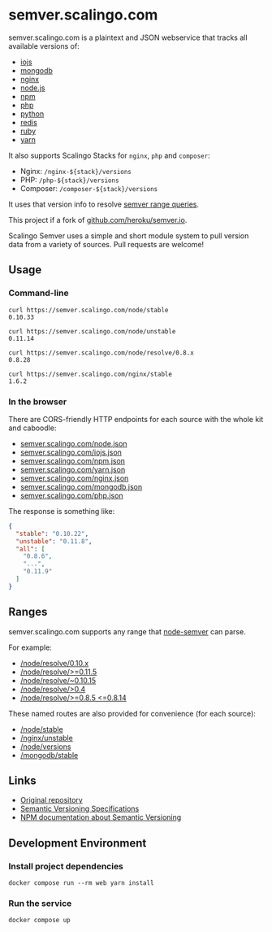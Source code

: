 # semver.scalingo.com

semver.scalingo.com is a plaintext and JSON webservice that tracks all available versions of:
- [iojs](/iojs/versions)
- [mongodb](/mongodb/versions)
- [nginx](/nginx/versions)
- [node.js](/node/versions)
- [npm](/npm/versions)
- [php](/php/versions)
- [python](/python/versions)
- [redis](/redis/versions)
- [ruby](/ruby/versions)
- [yarn](/yarn/versions)

It also supports Scalingo Stacks for `nginx`, `php` and `composer`:
- Nginx: `/nginx-${stack}/versions`
- PHP: `/php-${stack}/versions`
- Composer: `/composer-${stack}/versions`

It uses that version info to resolve
[semver range queries](https://docs.npmjs.com/about-semantic-versioning).

This project if a fork of [github.com/heroku/semver.io](https://github.com/heroku/semver.io).

Scalingo Semver uses a simple and short module system to pull version data from
a variety of sources. Pull requests are welcome!

## Usage

### Command-line

```shell
curl https://semver.scalingo.com/node/stable
0.10.33

curl https://semver.scalingo.com/node/unstable
0.11.14

curl https://semver.scalingo.com/node/resolve/0.8.x
0.8.28

curl https://semver.scalingo.com/nginx/stable
1.6.2
```

### In the browser

There are CORS-friendly HTTP endpoints for each source
with the whole kit and caboodle:

- [semver.scalingo.com/node.json](https://semver.scalingo.io/node.json)
- [semver.scalingo.com/iojs.json](https://semver.scalingo.io/iojs.json)
- [semver.scalingo.com/npm.json](https://semver.scalingo.io/npm.json)
- [semver.scalingo.com/yarn.json](https://semver.scalingo.io/yarn.json)
- [semver.scalingo.com/nginx.json](https://semver.scalingo.io/nginx.json)
- [semver.scalingo.com/mongodb.json](https://semver.scalingo.io/mongodb.json)
- [semver.scalingo.com/php.json](https://semver.scalingo.io/php.json)

The response is something like:

```json
{
  "stable": "0.10.22",
  "unstable": "0.11.8",
  "all": [
    "0.8.6",
    "...",
    "0.11.9"
  ]
}
```

## Ranges

semver.scalingo.com supports any range that [node-semver](https://github.com/npm/node-semver) can parse.

For example:

- [/node/resolve/0.10.x](https://semver.scalingo.com/node/resolve/0.10.x)
- [/node/resolve/>=0.11.5](https://semver.scalingo.com/node/resolve/>=0.11.5)
- [/node/resolve/~0.10.15](https://semver.scalingo.com/node/resolve/~0.10.15)
- [/node/resolve/>0.4](https://semver.scalingo.com/node/resolve/>0.4)
- [/node/resolve/>=0.8.5 <=0.8.14](https://semver.scalingo.com/node/resolve/>=0.8.5%20<=0.8.14)

These named routes are also provided for convenience (for each source):

- [/node/stable](/node/stable)
- [/nginx/unstable](/nginx/unstable)
- [/node/versions](/node/versions)
- [/mongodb/stable](/mongodb/stable)

## Links

- [Original repository](https://github.com/heroku/semver.io)
- [Semantic Versioning Specifications](https://semver.org)
- [NPM documentation about Semantic Versioning](https://docs.npmjs.com/about-semantic-versioning)

## Development Environment

### Install project dependencies

```shell
docker compose run --rm web yarn install
```

### Run the service

```shell
docker compose up
```
